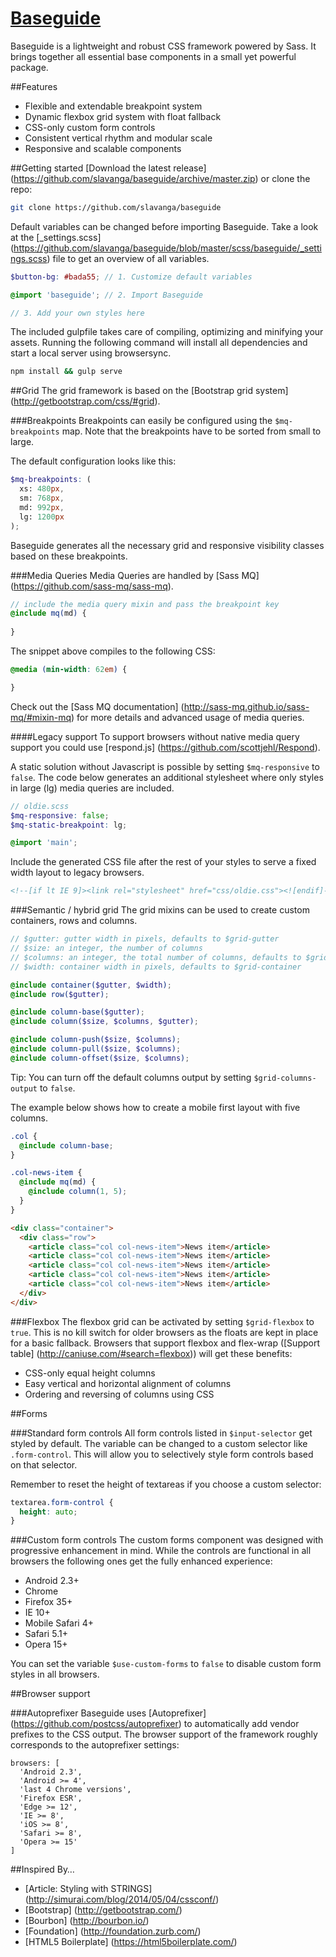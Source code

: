 # [Baseguide](http://basegui.de)
Baseguide is a lightweight and robust CSS framework powered by Sass. It brings together all essential base components in a small yet powerful package.

##Features
* Flexible and extendable breakpoint system
* Dynamic flexbox grid system with float fallback
* CSS-only custom form controls
* Consistent vertical rhythm and modular scale
* Responsive and scalable components

##Getting started
[Download the latest release] (https://github.com/slavanga/baseguide/archive/master.zip) or clone the repo:

```sh
git clone https://github.com/slavanga/baseguide
```

Default variables can be changed before importing Baseguide. Take a look at the [_settings.scss] (https://github.com/slavanga/baseguide/blob/master/scss/baseguide/_settings.scss) file to get an overview of all variables.

```scss
$button-bg: #bada55; // 1. Customize default variables

@import 'baseguide'; // 2. Import Baseguide

// 3. Add your own styles here
```

The included gulpfile takes care of compiling, optimizing and minifying your assets. Running the following command will install all dependencies and start a local server using browsersync.

```sh
npm install && gulp serve
```


##Grid
The grid framework is based on the [Bootstrap grid system] (http://getbootstrap.com/css/#grid).

###Breakpoints
Breakpoints can easily be configured using the ```$mq-breakpoints``` map. Note that the breakpoints have to be sorted from small to large.

The default configuration looks like this:

```scss
$mq-breakpoints: (
  xs: 480px,
  sm: 768px,
  md: 992px,
  lg: 1200px
);
```

Baseguide generates all the necessary grid and responsive visibility classes based on these breakpoints.

###Media Queries
Media Queries are handled by [Sass MQ] (https://github.com/sass-mq/sass-mq).

```scss
// include the media query mixin and pass the breakpoint key
@include mq(md) {
	
}
```

The snippet above compiles to the following CSS:

```css
@media (min-width: 62em) {

}
```

Check out the [Sass MQ documentation] (http://sass-mq.github.io/sass-mq/#mixin-mq) for more details and advanced usage of media queries.

####Legacy support
To support browsers without native media query support you could use [respond.js] (https://github.com/scottjehl/Respond).

A static solution without Javascript is possible by setting ```$mq-responsive``` to ```false```. The code below generates an additional stylesheet where only styles in large (lg) media queries are included.

```scss
// oldie.scss
$mq-responsive: false;
$mq-static-breakpoint: lg;

@import 'main';
```

Include the generated CSS file after the rest of your styles to serve a fixed width layout to legacy browsers.
```html
<!--[if lt IE 9]><link rel="stylesheet" href="css/oldie.css"><![endif]-->
```

###Semantic / hybrid grid
The grid mixins can be used to create custom containers, rows and columns.

```scss
// $gutter: gutter width in pixels, defaults to $grid-gutter
// $size: an integer, the number of columns
// $columns: an integer, the total number of columns, defaults to $grid-columns
// $width: container width in pixels, defaults to $grid-container

@include container($gutter, $width);
@include row($gutter);

@include column-base($gutter);
@include column($size, $columns, $gutter);

@include column-push($size, $columns);
@include column-pull($size, $columns);
@include column-offset($size, $columns);
```

Tip: You can turn off the default columns output by setting ```$grid-columns-output``` to ```false```.

The example below shows how to create a mobile first layout with five columns.

```scss
.col {
  @include column-base;
}

.col-news-item {
  @include mq(md) {
    @include column(1, 5);
  }
}
```

```html
<div class="container">
  <div class="row">
    <article class="col col-news-item">News item</article>
    <article class="col col-news-item">News item</article>
    <article class="col col-news-item">News item</article>
    <article class="col col-news-item">News item</article>
    <article class="col col-news-item">News item</article>
  </div>
</div>
```

###Flexbox
The flexbox grid can be activated by setting ```$grid-flexbox``` to ```true```. This is no kill switch for older browsers as the floats are kept in place for a basic fallback. Browsers that support flexbox and flex-wrap ([Support table] (http://caniuse.com/#search=flexbox)) will get these benefits:

* CSS-only equal height columns
* Easy vertical and horizontal alignment of columns
* Ordering and reversing of columns using CSS


##Forms

###Standard form controls
All form controls listed in ```$input-selector``` get styled by default. The variable can be changed to a custom selector like ```.form-control```. This will allow you to selectively style form controls based on that selector.

Remember to reset the height of textareas if you choose a custom selector:

```scss
textarea.form-control {
  height: auto;
}
```

###Custom form controls
The custom forms component was designed with progressive enhancement in mind.
While the controls are functional in all browsers the following ones get the fully enhanced experience:

* Android 2.3+
* Chrome
* Firefox 35+
* IE 10+
* Mobile Safari 4+
* Safari 5.1+
* Opera 15+

You can set the variable ```$use-custom-forms``` to ```false``` to disable custom form styles in all browsers.


##Browser support

###Autoprefixer
Baseguide uses [Autoprefixer] (https://github.com/postcss/autoprefixer) to automatically add vendor prefixes to the CSS output. The browser support of the framework roughly corresponds to the autoprefixer settings:

```
browsers: [
  'Android 2.3',
  'Android >= 4',
  'last 4 Chrome versions',
  'Firefox ESR',
  'Edge >= 12',
  'IE >= 8',
  'iOS >= 8',
  'Safari >= 8',
  'Opera >= 15'
]
```

##Inspired By…
* [Article: Styling with STRINGS] (http://simurai.com/blog/2014/05/04/cssconf/)
* [Bootstrap] (http://getbootstrap.com/)
* [Bourbon] (http://bourbon.io/)
* [Foundation] (http://foundation.zurb.com/)
* [HTML5 Boilerplate] (https://html5boilerplate.com/)

